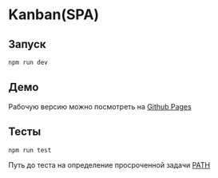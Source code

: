 # Kanban(SPA)

## Запуск

```bash
npm run dev
```

## Демо

Рабочую версию можно посмотреть на [Github Pages](https://gakuseis.github.io/kanban-app/)

## Тесты

```bash
npm run test
```

Путь до теста на определение просроченной задачи [PATH](src/test/dateCompare.test.ts)
